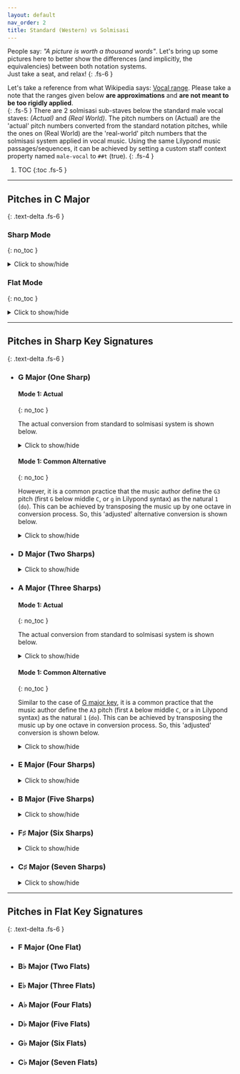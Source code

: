 ```yaml
---
layout: default
nav_order: 2
title: Standard (Western) vs Solmisasi
---
```


People say: _"A picture is worth a thousand words"_. Let's bring up some pictures here to better show the differences (and implicitly, the equivalencies) between both notation systems.<br>
  Just take a seat, and relax!
{: .fs-6 }

Let's take a reference from what Wikipedia says: [Vocal range](https://en.wikipedia.org/wiki/Vocal_range). Please take a note that the ranges given below **are approximations** and **are not meant to be too rigidly applied**.<br>
{: .fs-5 }
There are 2 solmisasi sub-staves below the standard male vocal staves: _(Actual)_ and _(Real World)_. The pitch numbers on (Actual) are the 'actual' pitch numbers converted from the standard notation pitches, while the ones on (Real World) are the 'real-world' pitch numbers that the solmisasi system applied in vocal music. Using the same Lilypond music passages/sequences, it can be achieved by setting a custom staff context property named `male-vocal` to `##t` (true).
{: .fs-4 }

1. TOC
{:toc .fs-5 }

---

## Pitches in C Major
{: .text-delta .fs-6 }

### Sharp Mode
{: no_toc }

<details>
<summary>Click to show/hide</summary>
<img src="./comparison.png">
</details>

### Flat Mode
{: no_toc }

<details>
<summary>Click to show/hide</summary>
<img src="./comparison-in-flat.png">
</details>

---

## Pitches in Sharp Key Signatures
{: .text-delta .fs-6 }

- ### G Major (One Sharp)

  #### Mode 1: Actual
  {: no_toc }

  The actual conversion from standard to solmisasi system is shown below.
  <details>
  <summary>Click to show/hide</summary>
  <img src="./comparison-g-maj.png">
  </details>

  #### Mode 1: Common Alternative
  {: no_toc }

  However, it is a common practice that the music author define the `G3` pitch (first `G` below middle `C`, or `g` in Lilypond syntax) as the natural `1` (`do`). This can be achieved by transposing the music up by one octave in conversion process. So, this 'adjusted' alternative conversion is shown below.
  <details>
  <summary>Click to show/hide</summary>
  <img src="./comparison-g-maj-2.png">
  </details>

- ### D Major (Two Sharps)

  <details>
  <summary>Click to show/hide</summary>
  <img src="./comparison-d-maj.png">
  </details>

- ### A Major (Three Sharps)

  #### Mode 1: Actual
  {: no_toc }

  The actual conversion from standard to solmisasi system is shown below.
  <details>
  <summary>Click to show/hide</summary>
  <img src="./comparison-a-maj.png">
  </details>

  #### Mode 1: Common Alternative
  {: no_toc }

  Similar to the case of [G major key](#g-major-one-sharp), it is a common practice that the music author define the `A3` pitch (first `A` below middle `C`, or `a` in Lilypond syntax) as the natural `1` (`do`). This can be achieved by transposing the music up by one octave in conversion process. So, this 'adjusted' conversion is shown below.
  <details>
  <summary>Click to show/hide</summary>
  <img src="./comparison-a-maj-2.png">
  </details>

- ### E Major (Four Sharps)

  <details>
  <summary>Click to show/hide</summary>
  <img src="./comparison-e-maj.png">
  </details>

- ### B Major (Five Sharps)

  <details>
  <summary>Click to show/hide</summary>
  <img src="./comparison-b-maj.png">
  </details>

- ### F♯ Major (Six Sharps)

  <details>
  <summary>Click to show/hide</summary>
  <img src="./comparison-fis-maj.png">
  </details>

- ### C♯ Major (Seven Sharps)

  <details>
  <summary>Click to show/hide</summary>
  <img src="./comparison-cis-maj.png">
  </details>

---

## Pitches in Flat Key Signatures
{: .text-delta .fs-6 }

- ### F Major (One Flat)
- ### B♭ Major (Two Flats)
- ### E♭ Major (Three Flats)
- ### A♭ Major (Four Flats)
- ### D♭ Major (Five Flats)
- ### G♭ Major (Six Flats)
- ### C♭ Major (Seven Flats)
